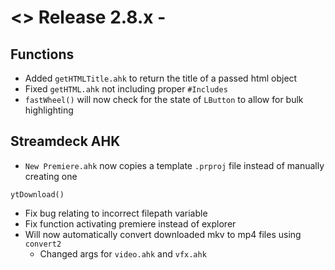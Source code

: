 # <> Release 2.8.x -

## Functions
- Added `getHTMLTitle.ahk` to return the title of a passed html object
- Fixed `getHTML.ahk` not including proper `#Includes`
- `fastWheel()` will now check for the state of `LButton` to allow for bulk highlighting

## Streamdeck AHK
- `New Premiere.ahk` now copies a template `.prproj` file instead of manually creating one

`ytDownload()`
- Fix bug relating to incorrect filepath variable
- Fix function activating premiere instead of explorer
- Will now automatically convert downloaded mkv to mp4 files using `convert2`
    - Changed args for `video.ahk` and `vfx.ahk`